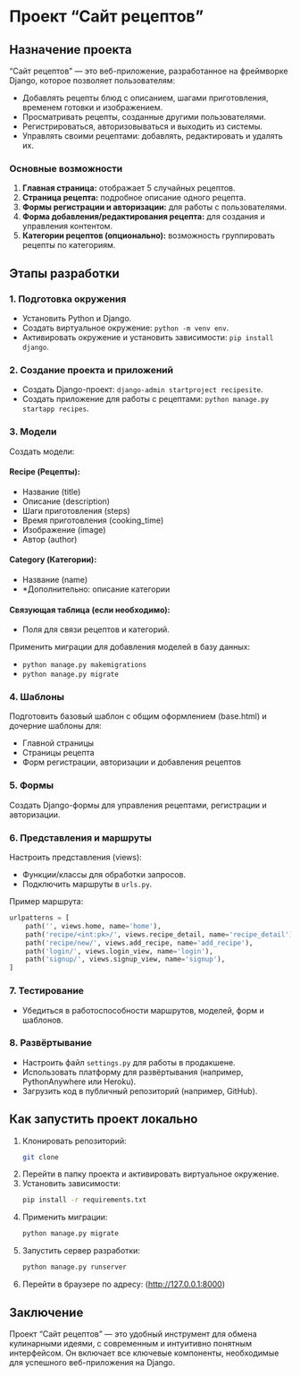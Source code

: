 # Проект “Сайт рецептов”

## Назначение проекта
“Сайт рецептов” — это веб-приложение, разработанное на фреймворке Django, которое позволяет пользователям:

- Добавлять рецепты блюд с описанием, шагами приготовления, временем готовки и изображением.
- Просматривать рецепты, созданные другими пользователями.
- Регистрироваться, авторизовываться и выходить из системы.
- Управлять своими рецептами: добавлять, редактировать и удалять их.

### Основные возможности
1. **Главная страница:** отображает 5 случайных рецептов.
2. **Страница рецепта:** подробное описание одного рецепта.
3. **Формы регистрации и авторизации:** для работы с пользователями.
4. **Форма добавления/редактирования рецепта:** для создания и управления контентом.
5. **Категории рецептов (опционально):** возможность группировать рецепты по категориям.

## Этапы разработки

### 1. Подготовка окружения
- Установить Python и Django.
- Создать виртуальное окружение: `python -m venv env`.
- Активировать окружение и установить зависимости: `pip install django`.

### 2. Создание проекта и приложений
- Создать Django-проект: `django-admin startproject recipesite`.
- Создать приложение для работы с рецептами: `python manage.py startapp recipes`.

### 3. Модели
Создать модели:

#### Recipe (Рецепты):
- Название (title)
- Описание (description)
- Шаги приготовления (steps)
- Время приготовления (cooking_time)
- Изображение (image)
- Автор (author)


#### Category (Категории):
- Название (name)
- *Дополнительно: описание категории

#### Связующая таблица (если необходимо):
- Поля для связи рецептов и категорий.

Применить миграции для добавления моделей в базу данных:
- `python manage.py makemigrations`
- `python manage.py migrate`

### 4. Шаблоны
Подготовить базовый шаблон с общим оформлением (base.html) и дочерние шаблоны для:
- Главной страницы
- Страницы рецепта
- Форм регистрации, авторизации и добавления рецептов

### 5. Формы
Создать Django-формы для управления рецептами, регистрации и авторизации.

### 6. Представления и маршруты
Настроить представления (views):
- Функции/классы для обработки запросов.
- Подключить маршруты в `urls.py`.

Пример маршрута:
```python
urlpatterns = [
    path('', views.home, name='home'),
    path('recipe/<int:pk>/', views.recipe_detail, name='recipe_detail'),
    path('recipe/new/', views.add_recipe, name='add_recipe'),
    path('login/', views.login_view, name='login'),
    path('signup/', views.signup_view, name='signup'),
]
```

### 7. Тестирование
- Убедиться в работоспособности маршрутов, моделей, форм и шаблонов.


### 8. Развёртывание
- Настроить файл `settings.py` для работы в продакшене.
- Использовать платформу для развёртывания (например, PythonAnywhere или Heroku).
- Загрузить код в публичный репозиторий (например, GitHub).

## Как запустить проект локально
1. Клонировать репозиторий:
   ```bash
   git clone
   ```
2. Перейти в папку проекта и активировать виртуальное окружение.
3. Установить зависимости:
   ```bash
   pip install -r requirements.txt
   ```
4. Применить миграции:
   ```bash
   python manage.py migrate
   ```
5. Запустить сервер разработки:
   ```bash
   python manage.py runserver
   ```
6. Перейти в браузере по адресу: (http://127.0.0.1:8000)

## Заключение
Проект “Сайт рецептов” — это удобный инструмент для обмена кулинарными идеями, с современным и интуитивно понятным интерфейсом. Он включает все ключевые компоненты, необходимые для успешного веб-приложения на Django.



